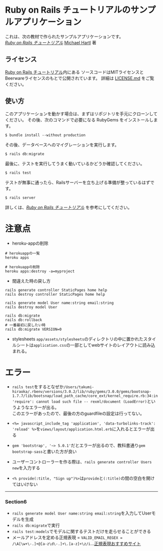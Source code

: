 # Ruby on Rails チュートリアルのサンプルアプリケーション

これは、次の教材で作られたサンプルアプリケーションです。   
[*Ruby on Rails チュートリアル*](https://railstutorial.jp/)
[Michael Hartl](http://www.michaelhartl.com/) 著

## ライセンス

[Ruby on Rails チュートリアル](https://railstutorial.jp/)内にある
ソースコードはMITライセンスとBeerwareライセンスのもとで公開されています。
詳細は [LICENSE.md](LICENSE.md) をご覧ください。

## 使い方

このアプリケーションを動かす場合は、まずはリポジトリを手元にクローンしてください。
その後、次のコマンドで必要になる RubyGems をインストールします。

```
$ bundle install --without production
```

その後、データベースへのマイグレーションを実行します。

```
$ rails db:migrate
```

最後に、テストを実行してうまく動いているかどうか確認してください。

```
$ rails test
```

テストが無事に通ったら、Railsサーバーを立ち上げる準備が整っているはずです。

```
$ rails server
```

詳しくは、[*Ruby on Rails チュートリアル*](https://railstutorial.jp/)
を参考にしてください。

# 注意点
- heroku-appの削除
```
# herokuappの一覧
heroku apps

# herokuappの削除
heroku apps:destroy -a=myproject
```

- 間違えた時の戻し方
```
rails generate controller StaticPages home help
rails destroy controller StaticPages home help

rails generate model User name:string email:string
rails destroy model User

rails db:migrate
rails db:rollback
# 一番最初に戻したい時
rails db:migrate VERSION=0
```

- stylesheets
`app/assets/stylesheets`のディレクトリの中に置かれたスタイルシートは`application.css`の一部としてwebサイトのレイアウトに読み込まれる。

# エラー
- `rails test`をするとなぜか`/Users/takumi-hiraoka/.rbenv/versions/3.0.2/lib/ruby/gems/3.0.0/gems/bootsnap-1.7.7/lib/bootsnap/load_path_cache/core_ext/kernel_require.rb:34:in 'require': cannot load such file -- rexml/document (LoadError)`というようなエラーが出る。  
このエラーがあったので、最後の方のguardfileの設定は行ってない。

- `<%= javascript_include_tag 'application', 'data-turbolinks-track': 'reload' %>`を`views/layout/application.html.erb`に入れるとエラーが出る
- `gem 'bootstrap', '~> 5.0.1'`だとエラーが出るので、教科書通り`gem bootstrap-sass`と書いた方が良い
- ユーザーコントローラーを作る際は、`rails generate controller Users new`を入力する
- `<% provide(:title, "Sign up")%>`は`provide`と`(:title)`の間の空白を開けてはいけない
-----------------  
### Section6
- `rails generate model User name:string email:string`を入力してUserモデルを生成
- `rails db:migrate`で実行
- `rails test:models`でモデルに関するテストだけを走らせることができる
- メールアドレスを定める正規表現 = `VALID_EMAIL_REGEX = /\A[\w+\-.]+@[a-z\d\-.]+\.[a-z]+\z/i`...[正規表現おすすめサイト](http://www.rubular.com/)

